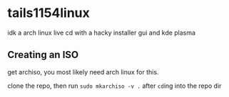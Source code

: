 # tails1154linux

idk a arch linux live cd with a hacky installer gui and kde plasma


## Creating an ISO


get archiso, you most likely need arch linux for this.


clone the repo, then run `sudo mkarchiso -v .` after `cd`ing into the repo dir
